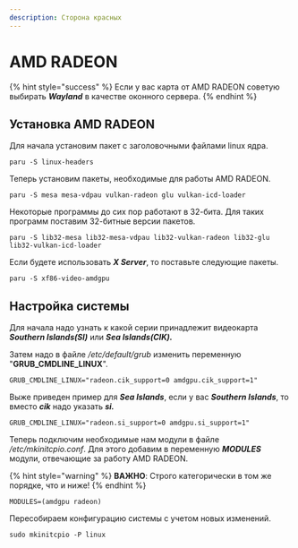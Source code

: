 ```yaml
---
description: Сторона красных
---
```


# AMD RADEON

{% hint style="success" %}
Если у вас карта от AMD RADEON советую выбирать _**Wayland**_ в качестве оконного сервера.&#x20;
{% endhint %}

## Установка AMD RADEON

Для начала установим пакет с заголовочными файлами linux ядра.

```shell
paru -S linux-headers
```

Теперь установим пакеты, необходимые для работы AMD RADEON.

```
paru -S mesa mesa-vdpau vulkan-radeon glu vulkan-icd-loader
```

Некоторые программы до сих пор работают в 32-бита. Для таких программ поставим 32-битные версии пакетов.

```shell
paru -S lib32-mesa lib32-mesa-vdpau lib32-vulkan-radeon lib32-glu lib32-vulkan-icd-loader
```

Если будете использовать _**X Server**_, то поставьте следующие пакеты.

```shell
paru -S xf86-video-amdgpu
```

## Настройка системы

Для начала надо узнать к какой серии принадлежит видеокарта  _**Southern Islands(SI)**_ или _**Sea Islands(CIK).**_&#x20;

Затем надо в файле _/etc/default/grub_ изменить переменную "**GRUB\_CMDLINE\_LINUX**".&#x20;

```shell
GRUB_CMDLINE_LINUX="radeon.cik_support=0 amdgpu.cik_support=1"
```

Выже приведен пример для _**Sea Islands**_, если у вас _**Southern Islands**_, то вместо _**cik**_ надо указать _**si.**_

```shell
GRUB_CMDLINE_LINUX="radeon.si_support=0 amdgpu.si_support=1"
```

Теперь подключим необходимые нам модули в файле _/etc/mkinitcpio.conf_. Для этого добавим в переменную _**MODULES**_ модули, отвечающие за работу AMD RADEON.&#x20;

{% hint style="warning" %}
**ВАЖНО**: Строго категорически в том же порядке, что и ниже!
{% endhint %}

```
MODULES=(amdgpu radeon)
```

Пересобираем конфигурацию системы с учетом новых изменений.

```shell
sudo mkinitcpio -P linux
```
